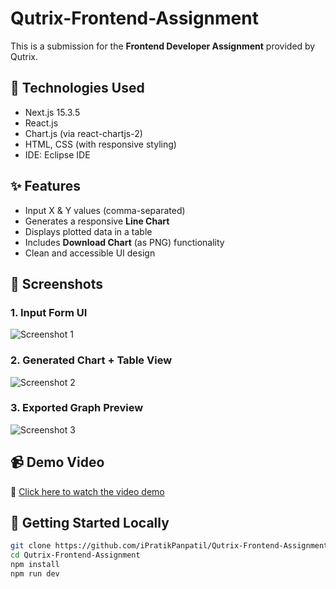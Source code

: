 # Qutrix-Frontend-Assignment

This is a submission for the **Frontend Developer Assignment** provided by Qutrix.

## 🔧 Technologies Used
- Next.js 15.3.5
- React.js
- Chart.js (via react-chartjs-2)
- HTML, CSS (with responsive styling)
- IDE: Eclipse IDE 

## ✨ Features
- Input X & Y values (comma-separated)
- Generates a responsive **Line Chart**
- Displays plotted data in a table
- Includes **Download Chart** (as PNG) functionality
- Clean and accessible UI design

## 📸 Screenshots

### 1. Input Form UI
![Screenshot 1](https://github.com/iPratikPanpatil/Qutrix-Frontend-Assignment/blob/main/screenshots/screenshot%201.png?raw=true)

### 2. Generated Chart + Table View
![Screenshot 2](https://github.com/iPratikPanpatil/Qutrix-Frontend-Assignment/blob/main/screenshots/screenshot%202.png?raw=true)

### 3. Exported Graph Preview
![Screenshot 3](https://github.com/iPratikPanpatil/Qutrix-Frontend-Assignment/blob/main/screenshots/screenshot%203.png?raw=true)

## 📹 Demo Video

🎥 [Click here to watch the video demo](https://github.com/iPratikPanpatil/Qutrix-Frontend-Assignment/blob/main/Graph%20Plotter%20-%20Qutrix%20Assignment.mp4)

## 🚀 Getting Started Locally

```bash
git clone https://github.com/iPratikPanpatil/Qutrix-Frontend-Assignment.git
cd Qutrix-Frontend-Assignment
npm install
npm run dev
